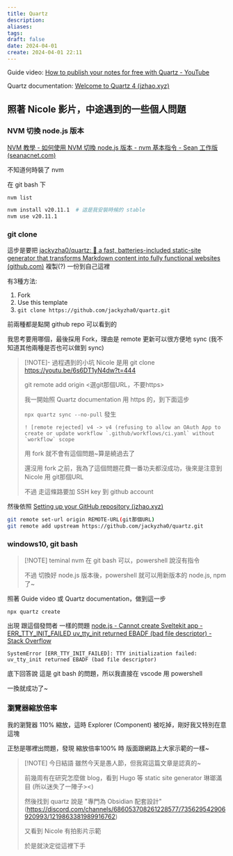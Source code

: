 ```yaml
---
title: Quartz
description: 
aliases: 
tags: 
draft: false
date: 2024-04-01
create: 2024-04-01 22:11
---
```


Guide video: [How to publish your notes for free with Quartz - YouTube](https://www.youtube.com/watch?v=6s6DT1yN4dw)

Quartz documentation: [Welcome to Quartz 4 (jzhao.xyz)](https://quartz.jzhao.xyz/)


## 照著 Nicole 影片，中途遇到的一些個人問題

### NVM 切換 node.js 版本

[NVM 教學 - 如何使用 NVM 切換 node.js 版本 - nvm 基本指令 - Sean 工作版 (seanacnet.com)](https://seanacnet.com/node-js/nvm/)

不知道何時裝了 nvm

在 git bash 下
```bash
nvm list

nvm install v20.11.1  # 這是我安裝時候的 stable
nvm use v20.11.1
```

### git clone
這步是要把 [jackyzha0/quartz: 🌱 a fast, batteries-included static-site generator that transforms Markdown content into fully functional websites (github.com)](https://github.com/jackyzha0/quartz) 複製(?) 一份到自己這裡

有3種方法:
1. Fork
2. Use this template
3. `git clone https://github.com/jackyzha0/quartz.git`

前兩種都是點開 github repo 可以看到的

我思考要用哪個，最後採用 Fork，理由是 remote 更新可以很方便地 sync (我不知道其他兩種是否也可以做到 sync)

> [!NOTE]- 過程遇到的小坑
>  Nicole 是用 git clone
>  https://youtu.be/6s6DT1yN4dw?t=444
>  
>  git remote add origin <選git那個URL，不要https>
> 
> 我一開始照 Quartz documentation 用 https 的，到下面這步
> 
> `npx quartz sync --no-pull`
> 發生
> ```
> ! [remote rejected] v4 -> v4 (refusing to allow an OAuth App to create or update workflow `.github/workflows/ci.yaml` without `workflow` scope
> ```
> 
> 用 fork 就不會有這個問題~算是繞過去了
> 
> 還沒用 fork 之前，我為了這個問題花費一番功夫都沒成功，後來是注意到 Nicole 用 git那個URL
> 
> 不過 走這條路要加 SSH key 到 github account

然後依照 [Setting up your GitHub repository (jzhao.xyz)](https://quartz.jzhao.xyz/setting-up-your-GitHub-repository)
```bash
git remote set-url origin REMOTE-URL(git那個URL)
git remote add upstream https://github.com/jackyzha0/quartz.git
```

### windows10, git bash

> [!NOTE] teminal
>  nvm 在 git bash 可以，powershell 說沒有指令
>  
>  不過 切換好 node.js 版本後，powershell 就可以用新版本的 node.js, npm 了~

照著 Guide video 或 Quartz documentation，做到這一步
```bash
npx quartz create
```
出現 跟這個發問者 一樣的問題
[node.js - Cannot create Sveltekit app - ERR_TTY_INIT_FAILED uv_tty_init returned EBADF (bad file descriptor) - Stack Overflow](https://stackoverflow.com/questions/75750730/cannot-create-sveltekit-app-err-tty-init-failed-uv-tty-init-returned-ebadf-ba)
```
SystemError [ERR_TTY_INIT_FAILED]: TTY initialization failed: uv_tty_init returned EBADF (bad file descriptor)

```

底下回答說 這是 git bash 的問題，所以我直接在 vscode 用 powershell

一換就成功了~

### 瀏覽器縮放倍率
我的瀏覽器 110% 縮放，這時 Explorer (Component) 被吃掉，剛好我又特別在意這塊

正愁是哪裡出問題，發現 縮放倍率100% 時 版面跟網路上大家示範的一樣~

> [!NOTE] 今日結語
> 雖然今天是愚人節，但我寫這篇文章是認真的~
> 
> 前幾周有在研究怎麼做 blog，看到 Hugo 等 static site generator 琳瑯滿目 (所以迷失了一陣子><)
> 
> 然後找到 quartz 說是 "專門為 Obsidian 配套設計" (https://discord.com/channels/686053708261228577/735629542906920993/1219863381989916762)
> 
> 又看到 Nicole 有拍影片示範
> 
> 於是就決定從這裡下手



